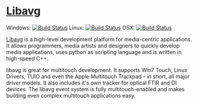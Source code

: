 [Libavg](https://www.libavg.de)
======
Windows: [![Build Status](http://www.libavg.de:8010/png?builder=i386-win-full)](http://www.libavg.de:8010/builders/i386-win-full)
Linux: [![Build Status](http://www.libavg.de:8010/png?builder=x64-lnx-full)](http://www.libavg.de:8010/builders/x64-lnx-full)
OSX: [![Build Status](http://www.libavg.de:8010/png?builder=x64-osx-full)](http://www.libavg.de:8010/builders/x64-osx-full)

[Libavg](https://www.libavg.de) is a high-level development platform for media-centric applications. It allows programmers, media artists and designers to quickly develop media applications, uses python as scripting language and is written in high-speed C++.

libavg is great for multitouch development. It supports Win7 Touch, Linux Drivers, TUIO and even the Apple Multitouch Trackpad - in short, all major driver models. It also includes it's own tracker for optical FTIR and DI devices. The libavg event system is fully multitouch-enabled and makes building even complex multitouch applications easy.

